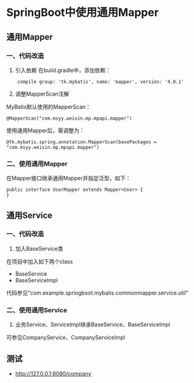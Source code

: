 # SpringBoot中使用通用Mapper

## 通用Mapper
### 一、代码改造

1. 引入依赖
在build.gradle中，添加依赖：
```
    compile group: 'tk.mybatis', name: 'mapper', version: '4.0.1'
```

2. 调整MapperScan注解

MyBatis默认使用的MapperScan：
```
@MapperScan("com.msyy.weixin.mp.mpapi.mapper")
```

使用通用Mapper后，需调整为：
```
@tk.mybatis.spring.annotation.MapperScan(basePackages = "com.msyy.weixin.mp.mpapi.mapper")
```

### 二、使用通用Mapper

在Mapper接口继承通用Mapper并指定泛型，如下：
```
public interface UserMapper extends Mapper<User> {
}
```

## 通用Service
### 一、代码改造

1. 加入BaseService类

在项目中加入如下两个class

- BaseService 
- BaseServiceImpl 

代码参见"com.example.springboot.mybatis.commonmapper.service.util"

### 二、使用通用Service

1. 业务Service、ServiceImpl继承BaseService、BaseServiceImpl

可参见CompanyService、CompanyServiceImpl

## 测试

- http://127.0.0.1:8080/company

